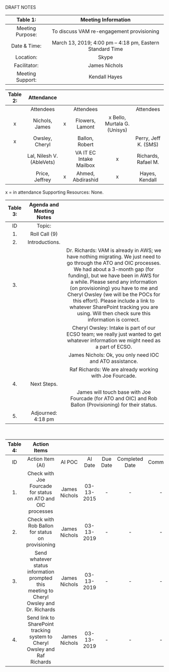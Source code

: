 DRAFT NOTES

| Table 1: | Meeting Information |
|:---:|:---:|
| Meeting Purpose: | To discuss VAM re-engagement provisioning |
| Date & Time: |	March 13, 2019; 4:00 pm – 4:18 pm, Eastern Standard Time |
| Location:	| Skype | 
| Facilitator:	| James Nichols |
| Meeting Support: |	Kendall Hayes |

| Table 2: |  Attendance |  |  |  |  |
|:---:|:---:|:---:|:---:|:---:|:---:|
|  | Attendees |		| Attendees	|  |	Attendees |
| x | Nichols, James | x | Flowers, Lamont | x Bello, Murtala G. (Unisys) |
| x | Owsley, Cheryl |	 | Ballon, Robert |   | Perry, Jeff K. (SMS) |
|   | Lal, Nilesh V. (AbleVets) |   | VA IT EC Intake Mailbox | x | Richards, Rafael M. |
|   | Price, Jeffrey | x | Ahmed, Abdirashid | x | Hayes, Kendall |

x = in attendance
Supporting Resources: None.

| Table 3: | Agenda and Meeting Notes |  |
|:---:|:---:|:---:|
| ID | Topic: |  |
| 1. |  Roll Call (9) |  |
| 2. | Introductions.  |  | 
| 3. |  |Dr. Richards:  VAM is already in AWS; we have nothing migrating. We just need to go through the ATO and OIC processes.   We had about a 3-month gap (for funding), but we have been in AWS for a while.  Please send any information (on provisioning)  you have to me and Cheryl Owsley (we will be the POCs for this effort). Please include a link to whatever SharePoint tracking you are using. Will then check  sure this information is correct. |
|  |  |Cheryl Owsley: Intake is part of our ECSO team; we really just wanted to get whatever information we might need as a part of ECSO. |
|  |  | James Nichols: Ok, you only need IOC and ATO assistance. |
|  |  | Raf Richards: We are already working with Joe Fourcade. |
| 4. |	Next Steps. |  |
|  |  | James will touch base with Joe Fourcade (for ATO and OIC) and Rob Ballon (Provisioning) for their status. |
| 5. | Adjourned: 4:18 pm |  |
 
 
 
| Table 4: | Action Items |  |  |  |  |  |
|:---:|:---:|:---:|:---:|:---:|:---:|:---:|
| ID | Action Item (AI) | AI POC | AI Date | Due Date | Completed Date | Comments |
| 1. | Check with Joe Fourcade for status on ATO and OIC processes | James Nichols | 03-13-2015 | - | - | - | 		
| 2. | Check with Rob Ballon for status on provisioning | James Nichols | 03-13-2019 | - | - | - |			
| 3. | Send whatever status information prompted this meeting to Cheryl Owsley and Dr. Richards | James Nichols | 03-13-2019 | - | - | - |			
| 4. |Send link to SharePoint tracking system to Cheryl Owsley and Raf Richards | James Nichols | 03-13-2019 | - | - | -|			

